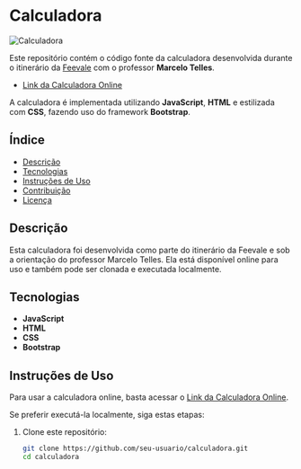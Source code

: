 # Calculadora

![Calculadora](link_imagem_da_calculadora.png)

Este repositório contém o código fonte da calculadora desenvolvida durante o itinerário da [Feevale](https://www.feevale.br/) com o professor **Marcelo Telles**.

- [Link da Calculadora Online](https://calculadora-sondercs.vercel.app/)

A calculadora é implementada utilizando **JavaScript**, **HTML** e estilizada com **CSS**, fazendo uso do framework **Bootstrap**.

## Índice

- [Descrição](#descrição)
- [Tecnologias](#tecnologias)
- [Instruções de Uso](#instruções-de-uso)
- [Contribuição](#contribuição)
- [Licença](#licença)

## Descrição

Esta calculadora foi desenvolvida como parte do itinerário da Feevale e sob a orientação do professor Marcelo Telles. Ela está disponível online para uso e também pode ser clonada e executada localmente.

## Tecnologias

- **JavaScript**
- **HTML**
- **CSS**
- **Bootstrap**

## Instruções de Uso

Para usar a calculadora online, basta acessar o [Link da Calculadora Online](https://calculadora-sondercs.vercel.app/).

Se preferir executá-la localmente, siga estas etapas:

1. Clone este repositório:

   ```bash
   git clone https://github.com/seu-usuario/calculadora.git
   cd calculadora
